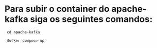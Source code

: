 # Para subir o container do apache-kafka siga os seguintes comandos:

```
 cd apache-kafka
```

```
 docker compose-up
```

